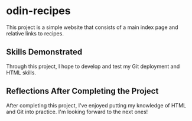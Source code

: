 # odin-recipes

This project is a simple website that consists of a main index page and relative links to recipes.

## Skills Demonstrated

Through this project, I hope to develop and test my Git deployment and HTML skills.

## Reflections After Completing the Project

After completing this project, I've enjoyed putting my knowledge of HTML and Git into practice. I'm looking forward to the next ones!

